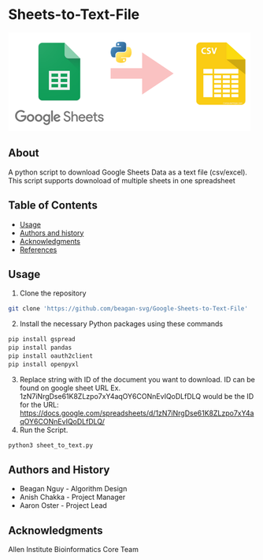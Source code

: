 Sheets-to-Text-File
=================================================
![cover](images/sheet_to_text.png)

## About
A python script to download Google Sheets Data as a text file (csv/excel). This script supports downoload of multiple sheets in one spreadsheet

Table of Contents
-----------------
* [Usage](#usage)
* [Authors and history](#authors-and-history)
* [Acknowledgments](#acknowledgments)
* [References](#references)

## Usage
1. Clone the repository
```bash
git clone 'https://github.com/beagan-svg/Google-Sheets-to-Text-File'
```
2. Install the necessary Python packages using these commands
```bash
pip install gspread
pip install pandas
pip install oauth2client
pip install openpyxl
```
3. Replace string with ID of the document you want to download. ID can be found on google sheet URL
Ex. 1zN7iNrgDse61K8ZLzpo7xY4aqOY6CONnEvIQoDLfDLQ would be the ID for the URL: https://docs.google.com/spreadsheets/d/1zN7iNrgDse61K8ZLzpo7xY4aqOY6CONnEvIQoDLfDLQ/
4. Run the Script.
```bash
python3 sheet_to_text.py
``` 
## Authors and History

* Beagan Nguy - Algorithm Design
* Anish Chakka - Project Manager
* Aaron Oster - Project Lead

## Acknowledgments

Allen Institute Bioinformatics Core Team

